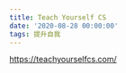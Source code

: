 ```yaml
---
title: Teach Yourself CS
date: '2020-08-28 00:00:00'
tags: 提升自我
---
```


https://teachyourselfcs.com/